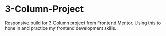 # 3-Column-Project

Responsive build for 3 Column project from Frontend Mentor. Using this to hone in and practice my frontend development skills.
